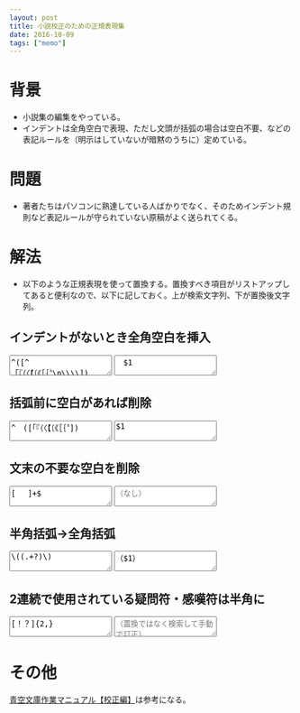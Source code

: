 ```yaml
---
layout: post
title: 小説校正のための正規表現集
date: 2016-10-09
tags: ["memo"]
---
```


# 背景
* 小説集の編集をやっている。
* インデントは全角空白で表現、ただし文頭が括弧の場合は空白不要、などの表記ルールを（明示はしていないが暗黙のうちに）定めている。


# 問題
* 著者たちはパソコンに熟達している人ばかりでなく、そのためインデント規則など表記ルールが守られていない原稿がよく送られてくる。


# 解法
* 以下のような正規表現を使って置換する。置換すべき項目がリストアップしてあると便利なので、以下に記しておく。上が検索文字列、下が置換後文字列。

## インデントがないとき全角空白を挿入
<textarea onclick="this.select();">^([^　「『（〈【〔《［｛〝\n\\\\])</textarea>

<textarea onclick="this.select();">　$1</textarea>


## 括弧前に空白があれば削除
<textarea onclick="this.select();">^　([「『（〈【〔《［｛〝])</textarea>

<textarea onclick="this.select();">$1</textarea>


## 文末の不要な空白を削除
<textarea onclick="this.select();">[ 　]+$</textarea>

<textarea onclick="this.select();" placeholder="（なし）"></textarea>

## 半角括弧→全角括弧
<textarea onclick="this.select();">\((.+?)\)</textarea>

<textarea onclick="this.select();">（$1）</textarea>

## 2連続で使用されている疑問符・感嘆符は半角に
<textarea onclick="this.select();">[！？]{2,}</textarea>

<textarea onclick="this.select();" placeholder="（置換ではなく検索して手動で訂正）"></textarea>



# その他
[青空文庫作業マニュアル【校正編】](http://www.aozora.gr.jp/aozora-manual/index-proofreading.html#proofreading04)は参考になる。
